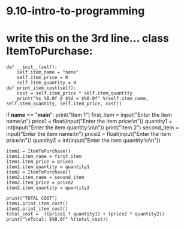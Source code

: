 # 9.10-intro-to-programming
# write this on the 3rd line... class ItemToPurchase:

    def __init__(self):
        self.item_name = "none"
        self.item_price = 0
        self.item_quantity = 0
    def print_item_cost(self):
        cost = self.item_price * self.item_quantity
        print("%s %0.0f @ $%d = $%0.0f" %(self.item_name, self.item_quantity, self.item_price, cost))
        

if __name__ == "__main__":
    print("Item 1")
    first_item = input("Enter the item name:\n")
    price1 = float(input("Enter the item price:\n"))
    quantity1 = int(input("Enter the item quantity:\n\n"))
    print("Item 2")
    second_item = input("Enter the item name:\n")
    price2 = float(input("Enter the item price:\n"))
    quantity2 = int(input("Enter the item quantity:\n\n"))
    
    item1 = ItemToPurchase()
    item1.item_name = first_item
    item1.item_price = price1
    item1.item_quantity = quantity1
    item2 = ItemToPurchase()
    item2.item_name = second_item
    item2.item_price = price2
    item2.item_quantity = quantity2

    print("TOTAL COST")
    item1.print_item_cost()
    item2.print_item_cost()
    total_cost =  ((price1 * quantity1) + (price2 * quantity2))
    print("\nTotal: $%0.0f" %(total_cost))
